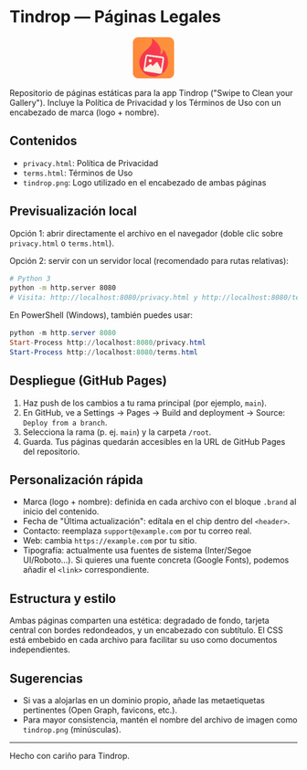 # Tindrop — Páginas Legales

<p align="center">
  <img src="tindrop.png" alt="Logo de Tindrop" width="72" height="72" />
</p>

Repositorio de páginas estáticas para la app Tindrop ("Swipe to Clean your Gallery").
Incluye la Política de Privacidad y los Términos de Uso con un encabezado de marca (logo + nombre).

## Contenidos

- `privacy.html`: Política de Privacidad
- `terms.html`: Términos de Uso
- `tindrop.png`: Logo utilizado en el encabezado de ambas páginas

## Previsualización local

Opción 1: abrir directamente el archivo en el navegador (doble clic sobre `privacy.html` o `terms.html`).

Opción 2: servir con un servidor local (recomendado para rutas relativas):

```bash
# Python 3
python -m http.server 8080
# Visita: http://localhost:8080/privacy.html y http://localhost:8080/terms.html
```

En PowerShell (Windows), también puedes usar:

```powershell
python -m http.server 8080
Start-Process http://localhost:8080/privacy.html
Start-Process http://localhost:8080/terms.html
```

## Despliegue (GitHub Pages)

1. Haz push de los cambios a tu rama principal (por ejemplo, `main`).
2. En GitHub, ve a Settings → Pages → Build and deployment → Source: `Deploy from a branch`.
3. Selecciona la rama (p. ej. `main`) y la carpeta `/root`.
4. Guarda. Tus páginas quedarán accesibles en la URL de GitHub Pages del repositorio.

## Personalización rápida

- Marca (logo + nombre): definida en cada archivo con el bloque `.brand` al inicio del contenido.
- Fecha de "Última actualización": edítala en el chip dentro del `<header>`.
- Contacto: reemplaza `support@example.com` por tu correo real.
- Web: cambia `https://example.com` por tu sitio.
- Tipografía: actualmente usa fuentes de sistema (Inter/Segoe UI/Roboto…). Si quieres una fuente concreta (Google Fonts), podemos añadir el `<link>` correspondiente.

## Estructura y estilo

Ambas páginas comparten una estética: degradado de fondo, tarjeta central con bordes redondeados, y un encabezado con subtítulo.
El CSS está embebido en cada archivo para facilitar su uso como documentos independientes.

## Sugerencias

- Si vas a alojarlas en un dominio propio, añade las metaetiquetas pertinentes (Open Graph, favicons, etc.).
- Para mayor consistencia, mantén el nombre del archivo de imagen como `tindrop.png` (minúsculas).

---

Hecho con cariño para Tindrop.
